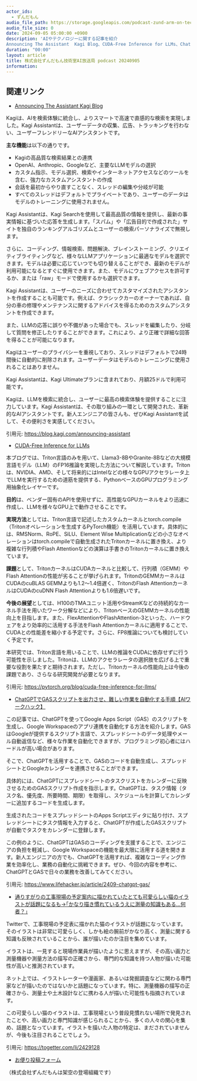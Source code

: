 ```yaml
---
actor_ids:
  - ずんだもん
audio_file_path: https://storage.googleapis.com/podcast-zund-arm-on-tech/audio/株式会社ずんだもん技術室AI放送局_podcast_20240905.mp3
audio_file_size: 0
date: 2024-09-05 05:00:00 +0900
description: 'AIやテクノロジーに関する記事を紹介  
Announcing The Assistant  Kagi Blog、CUDA-Free Inference for LLMs、ChatGPTでGASスクリプトを出力させ、難しい作業を自動化する手順【AIワークハック】、通りすがりの工事現場の予定案内に描かれていたとても可愛らしい猫のイラストが話題になるも→｢かなり描き慣れているうえに測量の知識もある...何者？｣'
duration: "00:00"
layout: article
title: 株式会社ずんだもん技術室AI放送局 podcast 20240905
information: 
---
```


## 関連リンク


- [Announcing The Assistant  Kagi Blog](https://blog.kagi.com/announcing-assistant)  


Kagiは、AIを検索体験に統合し、よりスマートで高速で直感的な検索を実現しました。Kagi Assistantは、ユーザーデータの収集、広告、トラッキングを行わない、ユーザーフレンドリーなAIアシスタントです。

**主な機能**は以下の通りです。

* Kagiの高品質な検索結果との連携
* OpenAI、Anthropic、Googleなど、主要なLLMモデルの選択
* カスタム指示、モデル選択、検索やインターネットアクセスなどのツールを含む、強力なカスタムアシスタントの作成
* 会話を最初からやり直すことなく、スレッドの編集や分岐が可能
* すべてのスレッドはデフォルトでプライベートであり、ユーザーのデータはモデルのトレーニングに使用されません。


Kagi Assistantは、Kagi Searchを使用して最高品質の情報を提供し、最新の事実情報に基づいた応答を生成します。「スパム」や「広告目的で作成された」サイトを独自のランキングアルゴリズムとユーザーの検索パーソナライズで無視します。

さらに、コーディング、情報検索、問題解決、ブレインストーミング、クリエイティブライティングなど、様々なLLMアプリケーションに最適なモデルを選択できます。モデルは必要に応じていつでも切り替えることができ、最新のモデルが利用可能になるとすぐに使用できます。また、モデルにウェブアクセスを許可するか、または「raw」モードで使用するかも選択できます。

Kagi Assistantは、ユーザーのニーズに合わせてカスタマイズされたアシスタントを作成することも可能です。例えば、クラシックカーのオーナーであれば、自分の車の修理やメンテナンスに関するアドバイスを得るためのカスタムアシスタントを作成できます。

また、LLMの応答に誤りや不備があった場合でも、スレッドを編集したり、分岐して質問を修正したりすることができます。これにより、より正確で詳細な回答を得ることが可能になります。

Kagiはユーザーのプライバシーを重視しており、スレッドはデフォルトで24時間後に自動的に削除されます。ユーザーデータはモデルのトレーニングに使用されることはありません。

Kagi Assistantは、Kagi Ultimateプランに含まれており、月額25ドルで利用可能です。


Kagiは、LLMを検索に統合し、ユーザーに最高の検索体験を提供することに注力しています。Kagi Assistantは、その取り組みの一環として開発された、革新的なAIアシスタントです。新人エンジニアの皆さんも、ぜひKagi Assistantを試して、その便利さを実感してください。 


引用元: https://blog.kagi.com/announcing-assistant


- [CUDA-Free Inference for LLMs](https://pytorch.org/blog/cuda-free-inference-for-llms/)  



本ブログでは、Triton言語のみを用いて、Llama3-8BやGranite-8Bなどの大規模言語モデル（LLM）のFP16推論を実現した方法について解説しています。Tritonは、NVIDIA、AMD、そして将来的にはIntelなどの様々なGPUアクセラレータ上でLLMを実行するための道筋を提供する、PythonベースのGPUプログラミング用抽象化レイヤーです。

**目的**は、ベンダー固有のAPIを使用せずに、高性能なGPUカーネルをより迅速に作成し、LLMを様々なGPU上で動作させることです。

**実現方法**としては、Triton言語で記述したカスタムカーネルとtorch.compile（Tritonオペレーションを生成するPyTorch機能）を活用しています。具体的には、RMSNorm、RoPE、SiLU、Element Wise Multiplicationなどの小さなオペレーションはtorch.compileで自動生成されたTritonカーネルに置き換え、より複雑な行列積やFlash Attentionなどの演算は手書きのTritonカーネルに置き換えています。

**課題**として、TritonカーネルはCUDAカーネルと比較して、行列積（GEMM）やFlash Attentionの性能が劣ることが挙げられます。TritonのGEMMカーネルはCUDAのcuBLAS GEMMよりも1.2～1.4倍遅く、TritonのFlash AttentionカーネルはCUDAのcuDNN Flash Attentionよりも1.6倍遅いです。

**今後の展望**としては、H100のTMAユニット活用やStreamKなどの持続的なカーネル手法を用いたワーク分解などにより、TritonベースのGEMMカーネルの性能向上を目指します。また、FlexAttentionやFlashAttention-3といった、ハードウェアをより効率的に活用する手法をFlash Attentionカーネルに適用することで、CUDAとの性能差を縮小する予定です。さらに、FP8推論についても検討していく予定です。


本研究では、Triton言語を用いることで、LLMの推論をCUDAに依存せずに行う可能性を示しました。Tritonは、LLMのアクセラレータの選択肢を広げる上で重要な役割を果たすと期待されます。ただし、Tritonカーネルの性能向上は今後の課題であり、さらなる研究開発が必要となります。 


引用元: https://pytorch.org/blog/cuda-free-inference-for-llms/


- [ChatGPTでGASスクリプトを出力させ、難しい作業を自動化する手順【AIワークハック】](https://www.lifehacker.jp/article/2409-chatgpt-gas/)  


この記事では、ChatGPTを使ってGoogle Apps Script（GAS）のスクリプトを生成し、Google Workspaceのアプリ連携を自動化する方法を紹介します。GASはGoogleが提供するスクリプト言語で、スプレッドシートのデータ処理やメール自動返信など、様々な作業を自動化できますが、プログラミング初心者にはハードルが高い場合があります。

そこで、ChatGPTを活用することで、GASのコードを自動生成し、スプレッドシートとGoogleカレンダーを連携させることができます。

具体的には、ChatGPTにスプレッドシートのタスクリストをカレンダーに反映させるためのGASスクリプト作成を指示します。ChatGPTは、タスク情報（タスク名、優先度、所要時間、期限）を取得し、スケジュールを計算してカレンダーに追加するコードを生成します。

生成されたコードをスプレッドシートのApps Scriptエディタに貼り付け、スプレッドシートにタスク情報を入力すると、ChatGPTが作成したGASスクリプトが自動でタスクをカレンダーに登録します。

この例のように、ChatGPTはGASのコーディングを支援することで、エンジニアの負担を軽減し、Google Workspaceの機能を最大限に活用する道を開きます。新人エンジニアの方でも、ChatGPTを活用すれば、複雑なコーディング作業を効率化し、業務の自動化に挑戦できます。ぜひ、今回の内容を参考に、ChatGPTとGASで日々の業務を改善してみてください。 


引用元: https://www.lifehacker.jp/article/2409-chatgpt-gas/


- [通りすがりの工事現場の予定案内に描かれていたとても可愛らしい猫のイラストが話題になるも→｢かなり描き慣れているうえに測量の知識もある...何者？｣](https://togetter.com/li/2429128)  


Twitterで、工事現場の予定表に描かれた猫のイラストが話題になっています。そのイラストは非常に可愛らしく、しかも絵の腕前がかなり高く、測量に関する知識も反映されていることから、誰が描いたのか注目を集めています。

イラストは、一見すると現場作業員が描いたように思えますが、その高い画力と測量機器や測量方法の描写の正確さから、専門的な知識を持つ人物が描いた可能性が高いと推測されています。

ネット上では、イラストレーターや漫画家、あるいは発掘調査などに関わる専門家などが描いたのではないかと話題になっています。特に、測量機器の描写の正確さから、測量士や土木設計などに携わる人が描いた可能性も指摘されています。

この可愛らしい猫のイラストは、工事現場という普段見慣れない場所で発見されたことや、高い画力と専門知識が感じられることから、多くの人々の関心を集め、話題となっています。イラストを描いた人物の特定は、まだされていませんが、今後も注目されることでしょう。 


引用元: https://togetter.com/li/2429128



- [お便り投稿フォーム](https://forms.gle/ffg4JTfqdiqK62qf9)

（株式会社ずんだもんは架空の登場組織です）
